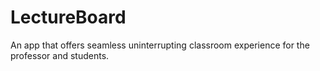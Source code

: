 # LectureBoard
An app that offers seamless uninterrupting classroom experience for the professor and students.
